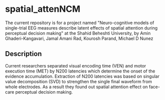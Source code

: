 # spatial_attenNCM
The current repository is for a project named "Neuro-cognitive models of single-trial EEG measures describe latent effects of spatial attention during perceptual decision making" at the Shahid Beheshti University, by Amin Ghaderi-Kangavari, Jamal Amani Rad, Kourosh Parand, Michael D Nunez



## Description 
Current researchers separated visual encoding time (VEN) and motor execution time (MET) by N200 latencies which determine the onset of the evidence accumulation. Extraction of N200 latencies was based on singular value decomposition (SVD) to strengthen the single final waveform from whole electrodes. As a result they found out spatial attention effect on face-care perceptual decision making.
